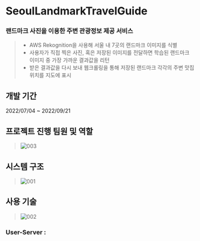 # SeoulLandmarkTravelGuide
### 랜드마크 사진을 이용한 주변 관광정보 제공 서비스
> - AWS Rekognition을 사용해 서울 내 7곳의 랜드마크 이미지를 식별
> - 사용자가 직접 찍은 사진, 혹은 저장된 이미지를 전달하면 학습된 랜드마크 이미지 중 가장 가까운 결과값을 리턴
> - 받은 결과값을 다시 보내 웹크롤링을 통해 저장된 랜드마크 각각의 주변 맛집 위치를 지도에 표시


## 개발 기간
2022/07/04 ~ 2022/09/21

## 프로젝트 진행 팀원 및 역할
>![003](https://user-images.githubusercontent.com/96827495/202970934-9aaf8241-e791-417d-8146-a5a0806f72f2.JPG)

## 시스템 구조
>![001](https://user-images.githubusercontent.com/96827495/202969794-6190e0c3-e9df-405b-99a5-bd27e89da6bd.JPG)

## 사용 기술
>![002](https://user-images.githubusercontent.com/96827495/202969910-b783d9a5-6ecf-49cc-9a90-fba00b9ef406.JPG)


### User-Server :
### 

